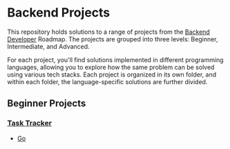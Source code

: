 # Backend Projects

This repository holds solutions to a range of projects from the [Backend Developer](https://roadmap.sh/backend) Roadmap. The projects are grouped into three levels: Beginner, Intermediate, and Advanced.

For each project, you'll find solutions implemented in different programming languages, allowing you to explore how the same problem can be solved using various tech stacks. Each project is organized in its own folder, and within each folder, the language-specific solutions are further divided.



## Beginner Projects

### [Task Tracker](https://roadmap.sh/projects/task-tracker)
- [Go](./task-tracker/go/)